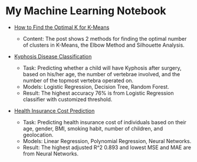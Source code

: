 #  My Machine Learning Notebook

- [How to Find the Optimal K for K-Means](https://github.com/eeliuqin/machine-learning/blob/main/how-to-find-optimal-k-k-means.ipynb)<br/>
    * Content: The post shows 2 methods for finding the optimal number of clusters in K-Means, the Elbow Method and Silhouette Analysis.


- [Kyphosis Disease Classification](https://github.com/eeliuqin/machine-learning/blob/main/kyphosis-disease-classification.ipynb)<br/>
    * Task: Predicting whether a child will have Kyphosis after surgery, based on his/her age, the number of vertebrae involved,
    and the number of the topmost vertebra operated on.
    * Models: Logistic Regression, Decision Tree, Random Forest.
    * Result: The highest accuracy 76% is from Logistic Regression classifier with customized threshold.

- [Health Insurance Cost Prediction](https://github.com/eeliuqin/machine-learning/blob/main/medical-insurance-prediction.ipynb)<br/>
    * Task: Predicting health insurance cost of individuals based on their age, gender, BMI, smoking habit, number of children,
    and geolocation.
    * Models: Linear Regression, Polynomial Regression, Neural Networks.
    * Result: The highest adjusted R^2 0.893 and lowest MSE and MAE are from Neural Networks. 
